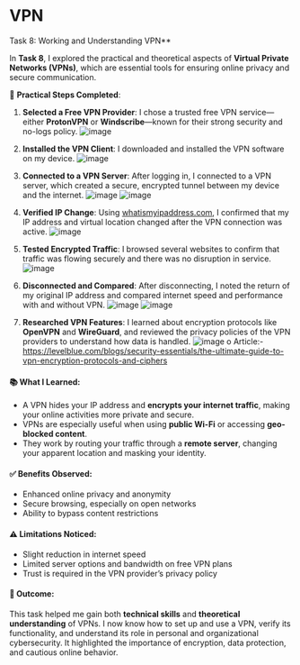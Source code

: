 # VPN
Task 8: Working and Understanding VPN**

In **Task 8**, I explored the practical and theoretical aspects of **Virtual Private Networks (VPNs)**, which are essential tools for ensuring online privacy and secure communication.

 🔧 **Practical Steps Completed**:

1. **Selected a Free VPN Provider**: I chose a trusted free VPN service—either **ProtonVPN** or **Windscribe**—known for their strong security and no-logs policy.
![image](https://github.com/user-attachments/assets/7aed7b5c-33bd-44fe-aa4a-2043c168538f)
 
3. **Installed the VPN Client**: I downloaded and installed the VPN software on my device.
 ![image](https://github.com/user-attachments/assets/854d5f0c-b7cb-4337-9f12-700239f2b15d)

5. **Connected to a VPN Server**: After logging in, I connected to a VPN server, which created a secure, encrypted tunnel between my device and the internet.
 ![image](https://github.com/user-attachments/assets/9acfc8e2-fbd5-43bb-a63c-1d2cac098156)
 ![image](https://github.com/user-attachments/assets/7236650b-a47c-4175-94ea-d4aeba4341f5)

7. **Verified IP Change**: Using [whatismyipaddress.com](https://whatismyipaddress.com), I confirmed that my IP address and virtual location changed after the VPN connection was active.
 ![image](https://github.com/user-attachments/assets/e54f98c7-fbb0-40d7-943b-5d90075ddc45)

9. **Tested Encrypted Traffic**: I browsed several websites to confirm that traffic was flowing securely and there was no disruption in service.
 ![image](https://github.com/user-attachments/assets/57ed165f-6ba9-467f-9a0b-7ceb9d7c52ef)

11. **Disconnected and Compared**: After disconnecting, I noted the return of my original IP address and compared internet speed and performance with and without VPN.
 ![image](https://github.com/user-attachments/assets/3cff89cd-6cc0-4ccb-a082-e30cf48f4fbb)
 ![image](https://github.com/user-attachments/assets/21126790-0d55-474b-950f-9f7f0c8a8773)

13. **Researched VPN Features**: I learned about encryption protocols like **OpenVPN** and **WireGuard**, and reviewed the privacy policies of the VPN providers to understand how data is handled.
![image](https://github.com/user-attachments/assets/e095e456-cf44-408d-9c8b-1b5c843455d3)
o	Article:-   https://levelblue.com/blogs/security-essentials/the-ultimate-guide-to-vpn-encryption-protocols-and-ciphers
#### 📚 **What I Learned**:

* A VPN hides your IP address and **encrypts your internet traffic**, making your online activities more private and secure.
* VPNs are especially useful when using **public Wi-Fi** or accessing **geo-blocked content**.
* They work by routing your traffic through a **remote server**, changing your apparent location and masking your identity.

#### ✅ **Benefits Observed**:

* Enhanced online privacy and anonymity
* Secure browsing, especially on open networks
* Ability to bypass content restrictions

#### ⚠️ **Limitations Noticed**:

* Slight reduction in internet speed
* Limited server options and bandwidth on free VPN plans
* Trust is required in the VPN provider’s privacy policy

#### 🧠 **Outcome**:

This task helped me gain both **technical skills** and **theoretical understanding** of VPNs. I now know how to set up and use a VPN, verify its functionality, and understand its role in personal and organizational cybersecurity. It highlighted the importance of encryption, data protection, and cautious online behavior.

